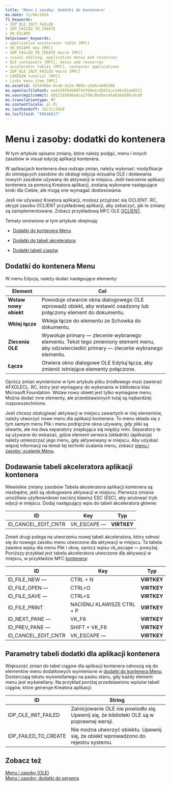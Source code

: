 ```yaml
---
title: 'Menu i zasoby: dodatki do kontenera'
ms.date: 11/04/2016
f1_keywords:
- IDP_OLE_INIT_FAILED
- IDP_FAILED_TO_CREATE
- VK_ESCAPE
helpviewer_keywords:
- application accelerator table [MFC]
- VK_ESCAPE key [MFC]
- IDP_FAILED_TO_CREATE macro [MFC]
- visual editing, application menus and resources
- OLE containers [MFC], menus and resources
- accelerator tables [MFC], container applications
- IDP_OLE_INIT_FAILED macro [MFC]
- CONTAIN tutorial [MFC]
- Links menu item [MFC]
ms.assetid: 425448be-8ca0-412e-909a-a3a9ce845288
ms.openlocfilehash: ea4159f8eb60f43f60eacd5831ce148c81aeb572
ms.sourcegitcommit: 6052185696adca270bc9bdbec45a626dd89cdcdd
ms.translationtype: MT
ms.contentlocale: pl-PL
ms.lasthandoff: 10/31/2018
ms.locfileid: "50546617"
---
```

# <a name="menus-and-resources-container-additions"></a>Menu i zasoby: dodatki do kontenera

W tym artykule opisano zmiany, które należy podjąć, menu i innych zasobów w visual edycję aplikacji kontenera.

W aplikacjach kontenera dwa rodzaje zmian, należy wykonać: modyfikacje do istniejących zasobów do obsługi edycja wizualna OLE i dodawania nowych zasobów używany do aktywacji w miejscu. Jeśli tworzenie aplikacji kontenera za pomocą Kreatora aplikacji, zostaną wykonane następujące kroki dla Ciebie, ale mogą one wymagać dostosowania.

Jeśli nie używasz Kreatora aplikacji, możesz przyjrzeć się OCLIENT. RC, skrypt zasobu OCLIENT przykładowej aplikacji, aby zobaczyć, jak te zmiany są zaimplementowane. Zobacz przykładową MFC OLE [OCLIENT](../visual-cpp-samples.md).

Tematy omówione w tym artykule obejmują:

- [Dodatki do kontenera Menu](#_core_container_menu_additions)

- [Dodatki do tabeli akceleratora](#_core_container_application_accelerator_table_additions)

- [Dodatki tabeli ciągów](#_core_string_table_additions_for_container_applications)

##  <a name="_core_container_menu_additions"></a> Dodatki do kontenera Menu

W menu Edycja, należy dodać następujące elementy:

|Element|Cel|
|----------|-------------|
|**Wstaw nowy obiekt**|Powoduje otwarcie okna dialogowego OLE wprowadź obiekt, aby wstawić osadzony lub połączony element do dokumentu.|
|**Wklej łącze**|Wkleja łącze do elementu ze Schowka do dokumentu.|
|**Zlecenia OLE**|Wywołuje primary — zlecenie wybranego elementu. Tekst tego zmieniony element menu, aby odzwierciedlić primary — zlecenie wybranego elementu.|
|**Łącza**|Otwiera okno dialogowe OLE Edytuj łącza, aby zmienić istniejące elementy połączone.|

Oprócz zmian wymienione w tym artykule pliku źródłowego musi zawierać AFXOLECL. RC, który jest wymagany do wykonania w bibliotece klas Microsoft Foundation. Wstaw nowy obiekt jest tylko wymagane menu. Można dodać inne elementy, ale przedstawionych tutaj są najbardziej rozpowszechnione.

Jeśli chcesz obsługiwać aktywacji w miejscu zawartych w niej elementów, należy utworzyć nowe menu dla aplikacji kontenera. To menu składa się z tym samym menu Plik i menu podręczne okna używany, gdy pliki są otwarte, ale ma dwa separatory znajdująca się między nimi. Separatory te są używane do wskazać, gdzie element serwera (składnik) (aplikacja) należy umieszczać jego menu, gdy aktywowany w miejscu. Aby uzyskać więcej informacji na temat tej techniki scalania menu, zobacz [menu i zasoby: scalanie Menu](../mfc/menus-and-resources-menu-merging.md).

##  <a name="_core_container_application_accelerator_table_additions"></a> Dodawanie tabeli akceleratora aplikacji kontenera

Niewielkie zmiany zasobów Tabela akceleratora aplikacji kontenera są niezbędne, jeśli są obsługiwane aktywacji w miejscu. Pierwsza zmiana umożliwia użytkownikowi naciśnij klawisz ESC (ESC), aby anulować tryb edycji w miejscu. Dodaj następujący wpis do tabeli akceleratora główne:

|ID|Key|Typ|
|--------|---------|----------|
|ID_CANCEL_EDIT_CNTR|VK_ESCAPE —|**VIRTKEY**|

Zmień drugi polega na utworzeniu nowej tabeli akceleratora, który odnosi się do nowego zasobu menu utworzone dla aktywacji w miejscu. Ta tabela zawiera wpisy dla menu Plik i okna, oprócz wpisu vk_escape — powyżej. Poniższy przykład jest tabela akceleratora utworzone dla aktywacji w miejscu, w przykładzie MFC [kontenera](../visual-cpp-samples.md):

|ID|Key|Typ|
|--------|---------|----------|
|ID_FILE_NEW —|CTRL + N|**VIRTKEY**|
|ID_FILE_OPEN —|CTRL+O|**VIRTKEY**|
|ID_FILE_SAVE —|CTRL+S|**VIRTKEY**|
|ID_FILE_PRINT|NACIŚNIJ KLAWISZE CTRL + P|**VIRTKEY**|
|ID_NEXT_PANE —|VK_F6|**VIRTKEY**|
|ID_PREV_PANE —|SHIFT + VK_F6|**VIRTKEY**|
|ID_CANCEL_EDIT_CNTR|VK_ESCAPE —|**VIRTKEY**|

##  <a name="_core_string_table_additions_for_container_applications"></a> Parametry tabeli dodatki dla aplikacji kontenera

Większość zmian do tabel ciągów dla aplikacji kontenera odnoszą się do elementów menu dodatkowych wymienione w [dodatki do kontenera Menu](#_core_container_menu_additions). Dostarczają tekstu wyświetlanego na pasku stanu, gdy każdy element menu jest wyświetlany. Na przykład poniżej przedstawiono wpisów tabeli ciągów, które generuje Kreatora aplikacji:

|ID|String|
|--------|------------|
|IDP_OLE_INIT_FAILED|Zainicjowanie OLE nie powiodło się. Upewnij się, że biblioteki OLE są w poprawnej wersji.|
|IDP_FAILED_TO_CREATE|Nie można utworzyć obiektu. Upewnij się, że obiekt wprowadzono do rejestru systemu.|

## <a name="see-also"></a>Zobacz też

[Menu i zasoby (OLE)](../mfc/menus-and-resources-ole.md)<br/>
[Menu i zasoby: dodatki do serwera](../mfc/menus-and-resources-server-additions.md)


